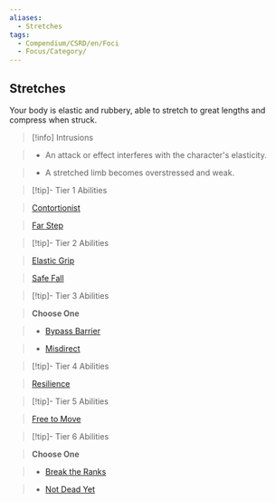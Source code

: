 ```yaml
---
aliases:
  - Stretches
tags:
  - Compendium/CSRD/en/Foci
  - Focus/Category/
---
```

    
      
## Stretches      
Your body is elastic and rubbery, able to stretch to great lengths and compress when struck.      
    
>[!info] Intrusions      
>- An attack or effect interferes with the character's elasticity.      
>- A stretched limb becomes overstressed and weak.      
    
    
>[!tip]- Tier 1 Abilities      
> [Contortionist](Contortionist.md#)      
> [Far Step](Far-Step.md#)      
    
    
>[!tip]- Tier 2 Abilities      
> [Elastic Grip](Elastic-Grip.md)      
> [Safe Fall](Safe-Fall.md)      
    
    
>[!tip]- Tier 3 Abilities      
> **Choose One**      
>- [Bypass Barrier](Bypass-Barrier.md#)      
>- [Misdirect](Misdirect.md)      
    
    
>[!tip]- Tier 4 Abilities      
> [Resilience](Resilience.md)      
    
    
>[!tip]- Tier 5 Abilities      
> [Free to Move](Free-to-Move.md#)      
    
    
>[!tip]- Tier 6 Abilities      
> **Choose One**      
>- [Break the Ranks](Break-the-Ranks.md#)      
>- [Not Dead Yet](Not-Dead-Yet.md)